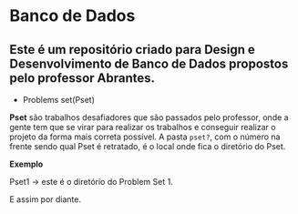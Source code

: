 # Banco de Dados

## Este é um repositório criado para **Design e Desenvolvimento de Banco de Dados** propostos pelo professor Abrantes.

* Problems set(Pset)

**Pset** são trabalhos desafiadores que são passados pelo professor, onde a gente tem que se virar para realizar os trabalhos e conseguir realizar o projeto da forma mais correta possível. 
A pasta `pset?`, com o número na frente sendo qual Pset é retratado, é o local onde fica o diretório do Pset.
 
**Exemplo**

Pset1 -> este é o diretório do Problem Set 1.

E assim por diante.

